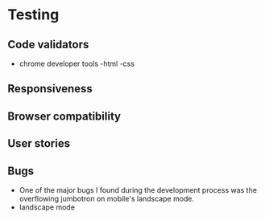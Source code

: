 # Testing

## Code validators
- chrome developer tools
-html
-css

## Responsiveness

## Browser compatibility

## User stories

## Bugs 

- One of the major bugs I found during the development process was the overflowing jumbotron on mobile's landscape mode. 
- landscape mode


